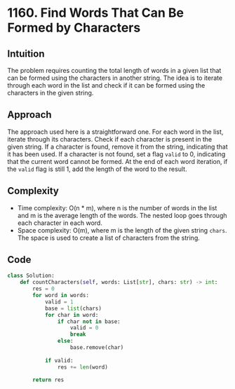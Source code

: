 # 1160. Find Words That Can Be Formed by Characters

## Intuition
The problem requires counting the total length of words in a given list that can be formed using the characters in another string. The idea is to iterate through each word in the list and check if it can be formed using the characters in the given string.

## Approach
The approach used here is a straightforward one. For each word in the list, iterate through its characters. Check if each character is present in the given string. If a character is found, remove it from the string, indicating that it has been used. If a character is not found, set a flag `valid` to 0, indicating that the current word cannot be formed. At the end of each word iteration, if the `valid` flag is still 1, add the length of the word to the result.

## Complexity
- Time complexity: O(n * m), where n is the number of words in the list and m is the average length of the words. The nested loop goes through each character in each word.
- Space complexity: O(m), where m is the length of the given string `chars`. The space is used to create a list of characters from the string.

## Code
```python
class Solution:
    def countCharacters(self, words: List[str], chars: str) -> int:
        res = 0
        for word in words:
            valid = 1
            base = list(chars)
            for char in word:
                if char not in base:
                    valid = 0
                    break
                else:
                    base.remove(char)
            
            if valid:
                res += len(word)
            
        return res
